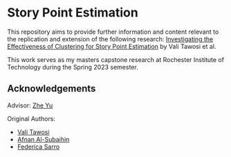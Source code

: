 # Story Point Estimation

This repository aims to provide further information and content relevant to the replication and extension of the following research: [Investigating the Effectiveness of Clustering for Story Point Estimation](https://github.com/SOLAR-group/LHC-SE) by Vali Tawosi et al.

This work serves as my masters capstone research at Rochester Institute of Technology during the Spring 2023 semester.

## Acknowledgements

Advisor: [Zhe Yu](https://zhe-yu.github.io/)

Original Authors:
- [Vali Tawosi](https://vtawosi.github.io/)
- [Afnan Al-Subaihin](https://afnan.ws/)
- [Federica Sarro](http://www0.cs.ucl.ac.uk/staff/F.Sarro/)
